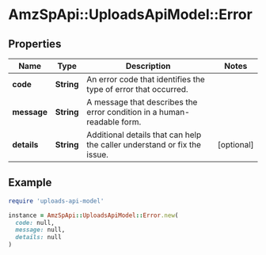 # AmzSpApi::UploadsApiModel::Error

## Properties

| Name | Type | Description | Notes |
| ---- | ---- | ----------- | ----- |
| **code** | **String** | An error code that identifies the type of error that occurred. |  |
| **message** | **String** | A message that describes the error condition in a human-readable form. |  |
| **details** | **String** | Additional details that can help the caller understand or fix the issue. | [optional] |

## Example

```ruby
require 'uploads-api-model'

instance = AmzSpApi::UploadsApiModel::Error.new(
  code: null,
  message: null,
  details: null
)
```

